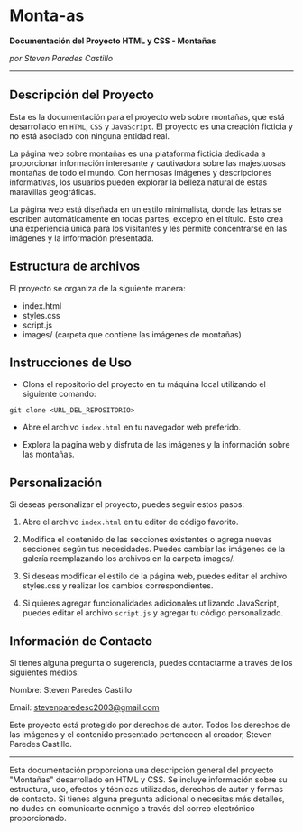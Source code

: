 # Monta-as
**Documentación del Proyecto HTML y CSS - Montañas**

*por Steven Paredes Castillo*

---

## Descripción del Proyecto
Esta es la documentación para el proyecto web sobre montañas, que está desarrollado en `HTML`, `CSS` y `JavaScript`. El proyecto es una creación ficticia y no está asociado con ninguna entidad real.

La página web sobre montañas es una plataforma ficticia dedicada a proporcionar información interesante y cautivadora sobre las majestuosas montañas de todo el mundo. Con hermosas imágenes y descripciones informativas, los usuarios pueden explorar la belleza natural de estas maravillas geográficas.

La página web está diseñada en un estilo minimalista, donde las letras se escriben automáticamente en todas partes, excepto en el título. Esto crea una experiencia única para los visitantes y les permite concentrarse en las imágenes y la información presentada.


## Estructura de archivos
El proyecto se organiza de la siguiente manera:


- index.html
- styles.css
- script.js
- images/ (carpeta que contiene las imágenes de montañas)

## Instrucciones de Uso
- Clona el repositorio del proyecto en tu máquina local utilizando el siguiente comando:

`git clone <URL_DEL_REPOSITORIO>`

- Abre el archivo `index.html` en tu navegador web preferido.

- Explora la página web y disfruta de las imágenes y la información sobre las montañas.

## Personalización
Si deseas personalizar el proyecto, puedes seguir estos pasos:

1. Abre el archivo `index.html` en tu editor de código favorito.

2. Modifica el contenido de las secciones existentes o agrega nuevas secciones según tus necesidades. Puedes cambiar las imágenes de la galería reemplazando los archivos en la carpeta images/.

3. Si deseas modificar el estilo de la página web, puedes editar el archivo styles.css y realizar los cambios correspondientes.

4. Si quieres agregar funcionalidades adicionales utilizando JavaScript, puedes editar el archivo `script.js` y agregar tu código personalizado.

## Información de Contacto
Si tienes alguna pregunta o sugerencia, puedes contactarme a través de los siguientes medios:

Nombre: Steven Paredes Castillo

Email: stevenparedesc2003@gmail.com

Este proyecto está protegido por derechos de autor. Todos los derechos de las imágenes y el contenido presentado pertenecen al creador, Steven Paredes Castillo.

---

Esta documentación proporciona una descripción general del proyecto "Montañas" desarrollado en HTML y CSS. Se incluye información sobre su estructura, uso, efectos y técnicas utilizadas, derechos de autor y formas de contacto. Si tienes alguna pregunta adicional o necesitas más detalles, no dudes en comunicarte conmigo a través del correo electrónico proporcionado.
